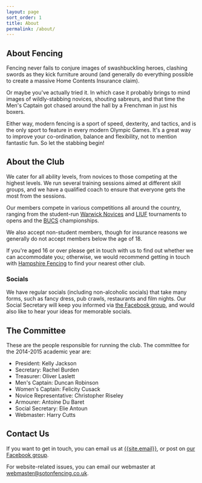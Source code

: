 ```yaml
---
layout: page
sort_order: 1
title: About
permalink: /about/
---
```


About Fencing
-------------

Fencing never fails to conjure images of swashbuckling heroes, clashing swords as they kick furniture around (and generally do everything possible to create a massive Home Contents Insurance claim).

Or maybe you've actually tried it. In which case it probably brings to mind images of wildly-stabbing novices, shouting sabreurs, and that time the Men's Captain got chased around the hall by a Frenchman in just his boxers.

Either way, modern fencing is a sport of speed, dexterity, and tactics, and is the only sport to feature in every modern Olympic Games. It's a great way to improve your co-ordination, balance and flexibility, not to mention fantastic fun. So let the stabbing begin!

About the Club
--------------

We cater for all ability levels, from novices to those competing at the highest levels. We run several training sessions aimed at different skill groups, and we have a qualified coach to ensure that everyone gets the most from the sessions.

Our members compete in various competitions all around the country, ranging from the student-run [Warwick Novices](http://warwickfencing.com/national-novices/) and [LIUF](http://uclufencing.co.uk/liuf/) tournaments to opens and the [BUCS](http://bucs.org.uk/) championships.

We also accept non-student members, though for insurance reasons we generally do not accept members below the age of 18.

If you're aged 16 or over please get in touch with us to find out whether we can accommodate you; otherwise, we would recommend getting in touch with [Hampshire Fencing](http://www.hampshirefencing.org.uk/) to find your nearest other club.

### Socials ###

We have regular socials (including non-alcoholic socials) that take many forms, such as fancy dress, pub crawls, restaurants and film nights. Our Social Secretary will keep you informed via [the Facebook group]({{site.links.facebook_group}}), and would also like to hear your ideas for memorable socials.

The Committee
-------------

These are the people responsible for running the club. The committee for the 2014-2015 academic year are:

* President: Kelly Jackson
* Secretary: Rachel Burden
* Treasurer: Oliver Laslett
* Men's Captain: Duncan Robinson
* Women's Captain: Felicity Cusack
* Novice Representative: Christopher Riseley
* Armourer: Antoine Du Baret
* Social Secretary: Elie Antoun
* Webmaster: Harry Cutts

Contact Us
----------

If you want to get in touch, you can email us at [{{site.email}}](mailto:{{site.email}}), or post on [our Facebook group]({{site.links.facebook_group}}).

For website-related issues, you can email our webmaster at [webmaster@sotonfencing.co.uk](mailto:webmaster@sotonfencing.co.uk).
